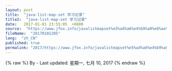 ```yaml
---
layout: post
title:  "java-list-map-set 学习记录"
title2:  "java-list-map-set 学习记录"
date:   2017-01-01 23:55:05  +0800
source:  "https://www.jfox.info/javalistmapset%e5%ad%a6%e4%b9%a0%e8%ae%b0%e5%bd%95.html"
fileName:  "20170101205"
lang:  "zh_CN"
published: true
permalink: "2017/https://www.jfox.info/javalistmapset%e5%ad%a6%e4%b9%a0%e8%ae%b0%e5%bd%95.html"
---
```

{% raw %}
By  - Last updated: 星期一, 七月 10, 2017
{% endraw %}

